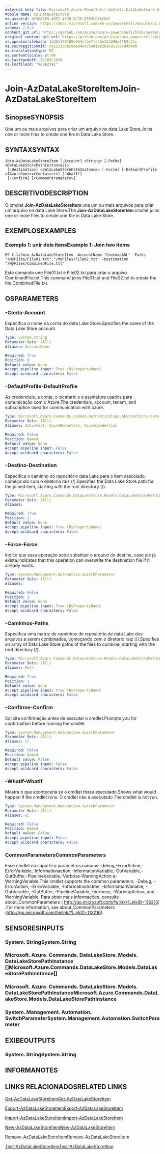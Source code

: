 ```yaml
---
external help file: Microsoft.Azure.PowerShell.Cmdlets.DataLakeStore.dll-Help.xml
Module Name: Az.DataLakeStore
ms.assetid: 4E9EA2E9-4BE2-4530-BC2B-D369C016CD8C
online version: https://docs.microsoft.com/en-us/powershell/module/az.datalakestore/join-azdatalakestoreitem
schema: 2.0.0
content_git_url: https://github.com/Azure/azure-powershell/blob/master/src/DataLakeStore/DataLakeStore/help/Join-AzDataLakeStoreItem.md
original_content_git_url: https://github.com/Azure/azure-powershell/blob/master/src/DataLakeStore/DataLakeStore/help/Join-AzDataLakeStoreItem.md
ms.openlocfilehash: 1d361149109b654cf3e7fa45e133b9daff84c21c
ms.sourcegitcommit: 04221336bc9eed46c05ed1e828a6811534d4b4ab
ms.translationtype: MT
ms.contentlocale: pt-BR
ms.lasthandoff: 12/08/2020
ms.locfileid: "98262791"
---
```

# <span data-ttu-id="3cd2c-101">Join-AzDataLakeStoreItem</span><span class="sxs-lookup"><span data-stu-id="3cd2c-101">Join-AzDataLakeStoreItem</span></span>

## <span data-ttu-id="3cd2c-102">Sinopse</span><span class="sxs-lookup"><span data-stu-id="3cd2c-102">SYNOPSIS</span></span>
<span data-ttu-id="3cd2c-103">Une um ou mais arquivos para criar um arquivo no data Lake Store.</span><span class="sxs-lookup"><span data-stu-id="3cd2c-103">Joins one or more files to create one file in Data Lake Store.</span></span>

## <span data-ttu-id="3cd2c-104">SYNTAX</span><span class="sxs-lookup"><span data-stu-id="3cd2c-104">SYNTAX</span></span>

```
Join-AzDataLakeStoreItem [-Account] <String> [-Paths] <DataLakeStorePathInstance[]>
 [-Destination] <DataLakeStorePathInstance> [-Force] [-DefaultProfile <IAzureContextContainer>] [-WhatIf]
 [-Confirm] [<CommonParameters>]
```

## <span data-ttu-id="3cd2c-105">DESCRITIVO</span><span class="sxs-lookup"><span data-stu-id="3cd2c-105">DESCRIPTION</span></span>
<span data-ttu-id="3cd2c-106">O cmdlet **Join-AzDataLakeStoreItem** une um ou mais arquivos para criar um arquivo no data Lake Store.</span><span class="sxs-lookup"><span data-stu-id="3cd2c-106">The **Join-AzDataLakeStoreItem** cmdlet joins one or more files to create one file in Data Lake Store.</span></span>

## <span data-ttu-id="3cd2c-107">EXEMPLOS</span><span class="sxs-lookup"><span data-stu-id="3cd2c-107">EXAMPLES</span></span>

### <span data-ttu-id="3cd2c-108">Exemplo 1: unir dois itens</span><span class="sxs-lookup"><span data-stu-id="3cd2c-108">Example 1: Join two items</span></span>
```
PS C:\>Join-AzDataLakeStoreItem -AccountName "ContosoADL" -Paths "/MyFiles/File01.txt","/MyFiles/File02.txt" -Destination "/MyFiles/CombinedFile.txt"
```

<span data-ttu-id="3cd2c-109">Este comando une File01.txt e File02.txt para criar o arquivo CombinedFile.txt.</span><span class="sxs-lookup"><span data-stu-id="3cd2c-109">This command joins File01.txt and File02.txt to create the file CombinedFile.txt.</span></span>

## <span data-ttu-id="3cd2c-110">OS</span><span class="sxs-lookup"><span data-stu-id="3cd2c-110">PARAMETERS</span></span>

### <span data-ttu-id="3cd2c-111">-Conta</span><span class="sxs-lookup"><span data-stu-id="3cd2c-111">-Account</span></span>
<span data-ttu-id="3cd2c-112">Especifica o nome da conta do data Lake Store.</span><span class="sxs-lookup"><span data-stu-id="3cd2c-112">Specifies the name of the Data Lake Store account.</span></span>

```yaml
Type: System.String
Parameter Sets: (All)
Aliases: AccountName

Required: True
Position: 0
Default value: None
Accept pipeline input: True (ByPropertyName)
Accept wildcard characters: False
```

### <span data-ttu-id="3cd2c-113">-DefaultProfile</span><span class="sxs-lookup"><span data-stu-id="3cd2c-113">-DefaultProfile</span></span>
<span data-ttu-id="3cd2c-114">As credenciais, a conta, o locatário e a assinatura usados para comunicação com o Azure.</span><span class="sxs-lookup"><span data-stu-id="3cd2c-114">The credentials, account, tenant, and subscription used for communication with azure.</span></span>

```yaml
Type: Microsoft.Azure.Commands.Common.Authentication.Abstractions.Core.IAzureContextContainer
Parameter Sets: (All)
Aliases: AzContext, AzureRmContext, AzureCredential

Required: False
Position: Named
Default value: None
Accept pipeline input: False
Accept wildcard characters: False
```

### <span data-ttu-id="3cd2c-115">-Destino</span><span class="sxs-lookup"><span data-stu-id="3cd2c-115">-Destination</span></span>
<span data-ttu-id="3cd2c-116">Especifica o caminho do repositório data Lake para o item associado, começando com o diretório raiz (/).</span><span class="sxs-lookup"><span data-stu-id="3cd2c-116">Specifies the Data Lake Store path for the joined item, starting with the root directory (/).</span></span>

```yaml
Type: Microsoft.Azure.Commands.DataLakeStore.Models.DataLakeStorePathInstance
Parameter Sets: (All)
Aliases:

Required: True
Position: 2
Default value: None
Accept pipeline input: True (ByPropertyName)
Accept wildcard characters: False
```

### <span data-ttu-id="3cd2c-117">-Force</span><span class="sxs-lookup"><span data-stu-id="3cd2c-117">-Force</span></span>
<span data-ttu-id="3cd2c-118">Indica que essa operação pode substituir o arquivo de destino, caso ele já exista.</span><span class="sxs-lookup"><span data-stu-id="3cd2c-118">Indicates that this operation can overwrite the destination file if it already exists.</span></span>

```yaml
Type: System.Management.Automation.SwitchParameter
Parameter Sets: (All)
Aliases:

Required: False
Position: 3
Default value: None
Accept pipeline input: True (ByPropertyName)
Accept wildcard characters: False
```

### <span data-ttu-id="3cd2c-119">-Caminhos</span><span class="sxs-lookup"><span data-stu-id="3cd2c-119">-Paths</span></span>
<span data-ttu-id="3cd2c-120">Especifica uma matriz de caminhos do repositório de data Lake dos arquivos a serem combinados, começando com o diretório raiz (/).</span><span class="sxs-lookup"><span data-stu-id="3cd2c-120">Specifies an array of Data Lake Store paths of the files to combine, starting with the root directory (/).</span></span>

```yaml
Type: Microsoft.Azure.Commands.DataLakeStore.Models.DataLakeStorePathInstance[]
Parameter Sets: (All)
Aliases: Path

Required: True
Position: 1
Default value: None
Accept pipeline input: True (ByPropertyName)
Accept wildcard characters: False
```

### <span data-ttu-id="3cd2c-121">-Confirme</span><span class="sxs-lookup"><span data-stu-id="3cd2c-121">-Confirm</span></span>
<span data-ttu-id="3cd2c-122">Solicita confirmação antes de executar o cmdlet.</span><span class="sxs-lookup"><span data-stu-id="3cd2c-122">Prompts you for confirmation before running the cmdlet.</span></span>

```yaml
Type: System.Management.Automation.SwitchParameter
Parameter Sets: (All)
Aliases: cf

Required: False
Position: Named
Default value: False
Accept pipeline input: False
Accept wildcard characters: False
```

### <span data-ttu-id="3cd2c-123">-WhatIf</span><span class="sxs-lookup"><span data-stu-id="3cd2c-123">-WhatIf</span></span>
<span data-ttu-id="3cd2c-124">Mostra o que aconteceria se o cmdlet fosse executado.</span><span class="sxs-lookup"><span data-stu-id="3cd2c-124">Shows what would happen if the cmdlet runs.</span></span>
<span data-ttu-id="3cd2c-125">O cmdlet não é executado.</span><span class="sxs-lookup"><span data-stu-id="3cd2c-125">The cmdlet is not run.</span></span>

```yaml
Type: System.Management.Automation.SwitchParameter
Parameter Sets: (All)
Aliases: wi

Required: False
Position: Named
Default value: False
Accept pipeline input: False
Accept wildcard characters: False
```

### <span data-ttu-id="3cd2c-126">CommonParameters</span><span class="sxs-lookup"><span data-stu-id="3cd2c-126">CommonParameters</span></span>
<span data-ttu-id="3cd2c-127">Esse cmdlet dá suporte a parâmetros comuns:-debug,-ErrorAction,-ErrorVariable,-Informationaction,-InformationVariable,-OutVariable,-OutBuffer,-PipelineVariable,-Verbose-WarningAction e-WarningVariable.</span><span class="sxs-lookup"><span data-stu-id="3cd2c-127">This cmdlet supports the common parameters: -Debug, -ErrorAction, -ErrorVariable, -InformationAction, -InformationVariable, -OutVariable, -OutBuffer, -PipelineVariable, -Verbose, -WarningAction, and -WarningVariable.</span></span> <span data-ttu-id="3cd2c-128">Para obter mais informações, consulte about_CommonParameters ( http://go.microsoft.com/fwlink/?LinkID=113216) .</span><span class="sxs-lookup"><span data-stu-id="3cd2c-128">For more information, see about_CommonParameters (http://go.microsoft.com/fwlink/?LinkID=113216).</span></span>

## <span data-ttu-id="3cd2c-129">SENSORES</span><span class="sxs-lookup"><span data-stu-id="3cd2c-129">INPUTS</span></span>

### <span data-ttu-id="3cd2c-130">System. String</span><span class="sxs-lookup"><span data-stu-id="3cd2c-130">System.String</span></span>

### <span data-ttu-id="3cd2c-131">Microsoft. Azure. Commands. DataLakeStore. Models. DataLakeStorePathInstance []</span><span class="sxs-lookup"><span data-stu-id="3cd2c-131">Microsoft.Azure.Commands.DataLakeStore.Models.DataLakeStorePathInstance[]</span></span>

### <span data-ttu-id="3cd2c-132">Microsoft. Azure. Commands. DataLakeStore. Models. DataLakeStorePathInstance</span><span class="sxs-lookup"><span data-stu-id="3cd2c-132">Microsoft.Azure.Commands.DataLakeStore.Models.DataLakeStorePathInstance</span></span>

### <span data-ttu-id="3cd2c-133">System. Management. Automation. SwitchParameter</span><span class="sxs-lookup"><span data-stu-id="3cd2c-133">System.Management.Automation.SwitchParameter</span></span>

## <span data-ttu-id="3cd2c-134">EXIBE</span><span class="sxs-lookup"><span data-stu-id="3cd2c-134">OUTPUTS</span></span>

### <span data-ttu-id="3cd2c-135">System. String</span><span class="sxs-lookup"><span data-stu-id="3cd2c-135">System.String</span></span>

## <span data-ttu-id="3cd2c-136">INFORMA</span><span class="sxs-lookup"><span data-stu-id="3cd2c-136">NOTES</span></span>

## <span data-ttu-id="3cd2c-137">LINKS RELACIONADOS</span><span class="sxs-lookup"><span data-stu-id="3cd2c-137">RELATED LINKS</span></span>

[<span data-ttu-id="3cd2c-138">Get-AzDataLakeStoreItem</span><span class="sxs-lookup"><span data-stu-id="3cd2c-138">Get-AzDataLakeStoreItem</span></span>](./Get-AzDataLakeStoreItem.md)

[<span data-ttu-id="3cd2c-139">Export-AzDataLakeStoreItem</span><span class="sxs-lookup"><span data-stu-id="3cd2c-139">Export-AzDataLakeStoreItem</span></span>](./Export-AzDataLakeStoreItem.md)

[<span data-ttu-id="3cd2c-140">Import-AzDataLakeStoreItem</span><span class="sxs-lookup"><span data-stu-id="3cd2c-140">Import-AzDataLakeStoreItem</span></span>](./Import-AzDataLakeStoreItem.md)

[<span data-ttu-id="3cd2c-141">New-AzDataLakeStoreItem</span><span class="sxs-lookup"><span data-stu-id="3cd2c-141">New-AzDataLakeStoreItem</span></span>](./New-AzDataLakeStoreItem.md)

[<span data-ttu-id="3cd2c-142">Remove-AzDataLakeStoreItem</span><span class="sxs-lookup"><span data-stu-id="3cd2c-142">Remove-AzDataLakeStoreItem</span></span>](./Remove-AzDataLakeStoreItem.md)

[<span data-ttu-id="3cd2c-143">Test-AzDataLakeStoreItem</span><span class="sxs-lookup"><span data-stu-id="3cd2c-143">Test-AzDataLakeStoreItem</span></span>](./Test-AzDataLakeStoreItem.md)


